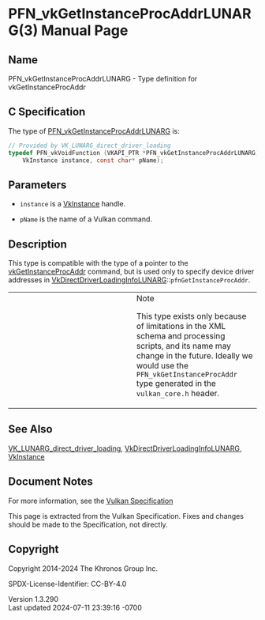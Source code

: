 # PFN_vkGetInstanceProcAddrLUNARG(3) Manual Page

## Name

PFN_vkGetInstanceProcAddrLUNARG - Type definition for
vkGetInstanceProcAddr



## <a href="#_c_specification" class="anchor"></a>C Specification

The type of
[PFN_vkGetInstanceProcAddrLUNARG](https://registry.khronos.org/vulkan/specs/1.3-extensions/man/html/PFN_vkGetInstanceProcAddrLUNARG.html)
is:

``` c
// Provided by VK_LUNARG_direct_driver_loading
typedef PFN_vkVoidFunction (VKAPI_PTR *PFN_vkGetInstanceProcAddrLUNARG)(
    VkInstance instance, const char* pName);
```

## <a href="#_parameters" class="anchor"></a>Parameters

- `instance` is a [VkInstance](https://registry.khronos.org/vulkan/specs/1.3-extensions/man/html/VkInstance.html) handle.

- `pName` is the name of a Vulkan command.

## <a href="#_description" class="anchor"></a>Description

This type is compatible with the type of a pointer to the
[vkGetInstanceProcAddr](https://registry.khronos.org/vulkan/specs/1.3-extensions/man/html/vkGetInstanceProcAddr.html) command, but is used
only to specify device driver addresses in
[VkDirectDriverLoadingInfoLUNARG](https://registry.khronos.org/vulkan/specs/1.3-extensions/man/html/VkDirectDriverLoadingInfoLUNARG.html)::`pfnGetInstanceProcAddr`.

<table>
<colgroup>
<col style="width: 50%" />
<col style="width: 50%" />
</colgroup>
<tbody>
<tr>
<td class="icon"><em></em></td>
<td class="content">Note
<p>This type exists only because of limitations in the XML schema and
processing scripts, and its name may change in the future. Ideally we
would use the <code>PFN_vkGetInstanceProcAddr</code> type generated in
the <code>vulkan_core.h</code> header.</p></td>
</tr>
</tbody>
</table>

## <a href="#_see_also" class="anchor"></a>See Also

[VK_LUNARG_direct_driver_loading](https://registry.khronos.org/vulkan/specs/1.3-extensions/man/html/VK_LUNARG_direct_driver_loading.html),
[VkDirectDriverLoadingInfoLUNARG](https://registry.khronos.org/vulkan/specs/1.3-extensions/man/html/VkDirectDriverLoadingInfoLUNARG.html),
[VkInstance](https://registry.khronos.org/vulkan/specs/1.3-extensions/man/html/VkInstance.html)

## <a href="#_document_notes" class="anchor"></a>Document Notes

For more information, see the <a
href="https://registry.khronos.org/vulkan/specs/1.3-extensions/html/vkspec.html#PFN_vkGetInstanceProcAddrLUNARG"
target="_blank" rel="noopener">Vulkan Specification</a>

This page is extracted from the Vulkan Specification. Fixes and changes
should be made to the Specification, not directly.

## <a href="#_copyright" class="anchor"></a>Copyright

Copyright 2014-2024 The Khronos Group Inc.

SPDX-License-Identifier: CC-BY-4.0

Version 1.3.290  
Last updated 2024-07-11 23:39:16 -0700

